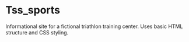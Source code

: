 # Tss_sports
Informational site for a fictional triathlon training center. Uses basic HTML structure and CSS styling.  
